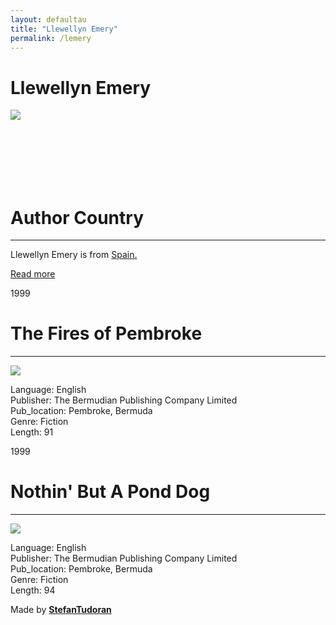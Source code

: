 ```yaml
---
layout: defaultau
title: "Llewellyn Emery"
permalink: /lemery
---
```

<!-- partial:index.partial.html -->
<div class="content">
    <h1> Llewellyn Emery</h1>
    <div class="quote">
        <div><img src="https://t4.ftcdn.net/jpg/03/40/12/49/360_F_340124934_bz3pQTLrdFpH92ekknuaTHy8JuXgG7fi.jpg" class="logo"></div>
    </div>
    <div class="timeline">
        <div style="padding-bottom:100px;"></div>
        <div class="block">
            <div class="date right"><p class="right">  </p></div>
            <div class="dot"></div>
            <div class="left first">
            <div class="author_country">
                <h1>Author Country</h1><hr>
          <div class="aclocation">  <p> Llewellyn Emery is from <a href="http://localhost:4000/2">Spain.</a></p></div>
                <div class="acreadmore"><a href="#" target="_blank">Read more</a></div>
            </div>
            </div>
        </div>
        <div class="block">
            <div class="date left"><p class="left">1999</p></div>
            <div class="dot"></div>
            <div class="right">
                <h1>The Fires of Pembroke</h1><hr>
                <p><img src="https://m.media-amazon.com/images/I/517u5n5A7oL._SX319_BO1,204,203,200_.jpg"></p>
                <p>
                Language: English<br/>
                Publisher: The Bermudian Publishing Company Limited<br/>
                Pub_location: Pembroke, Bermuda<br/>
                Genre: Fiction<br/>
                Length: 91</p>
            </div>
        </div>
        <div class="block">
            <div class="date right"><p class="right">1999</p></div>
            <div class="dot"></div>
            <div class="left hide">
                <h1>Nothin' But A Pond Dog</h1><hr>
                <p><img src="https://m.media-amazon.com/images/I/317R0GN7M2L._SX331_BO1,204,203,200_.jpg"></p>
                <p>Language: English<br/>
                Publisher: The Bermudian Publishing Company Limited<br/>
                Pub_location: Pembroke, Bermuda<br/>
                Genre: Fiction<br/>
                Length: 94</p>
            </div>
        </div>
        <div id="footer">
        <p id="copyright">Made by&nbsp;<strong><a href="https://www.linkedin.com/in/nicolae-stefan-tudoran-b02291127/" target="_blank">StefanTudoran</a></strong></p>
    </div>
</div>
